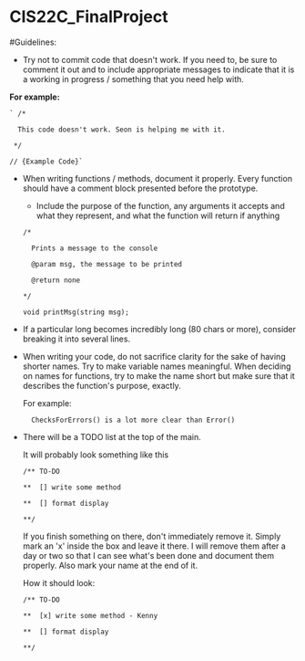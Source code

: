 # CIS22C_FinalProject

#Guidelines:

- Try not to commit code that doesn't work. If you need to, be sure to comment it out and to include appropriate messages to indicate that it is a working in progress / something that you need help with.
  
**For example:**
  ```
 ` /*

    This code doesn't work. Seon is helping me with it.
 
   */
   
  // {Example Code}`
  ```
- When writing functions / methods, document it properly. Every function should have a comment block presented before the prototype.
  - Include the purpose of the function, any arguments it accepts and what they represent, and what the function will return if anything
  
  ```
  /*
  
    Prints a message to the console
  
    @param msg, the message to be printed

    @return none
    
  */
  
  void printMsg(string msg);
  ```

- If a particular long becomes incredibly long (80 chars or more), consider breaking it into several lines.

- When writing your code, do not sacrifice clarity for the sake of having shorter names. Try to make variable names meaningful.
  When deciding on names for functions, try to make the name short but make sure that it describes the function's purpose, exactly.

  For example:
  ```
    ChecksForErrors() is a lot more clear than Error()
  ```
- There will be a TODO list at the top of the main.

  It will probably look something like this
  ```
  /** TO-DO

  **  [] write some method

  **  [] format display

  **/
  ```
  If you finish something on there, don't immediately remove it. Simply mark an 'x' inside the box and leave it there. I will remove them after a day or two so that I can see what's been done and document them properly. Also mark your name at the end of it.

  How it should look:
  
  ```
  /** TO-DO
  
  **  [x] write some method - Kenny
  
  **  [] format display
  
  **/
  ```
